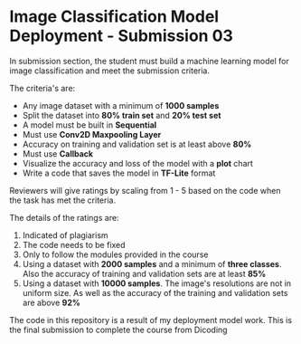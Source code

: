 ﻿# Image Classification Model Deployment - Submission 03
In submission section, the student must build a machine learning model for image classification and meet the submission criteria.

The criteria's are:

 - Any image dataset with a minimum of **1000 samples**
 - Split the dataset into **80% train set** and **20% test set**
 - A model must be built in **Sequential**
 - Must use **Conv2D Maxpooling Layer**
 - Accuracy on training and validation set is at least above **80%**
 - Must use **Callback**
 - Visualize the accuracy and loss of the model with a **plot** chart
 - Write a code that saves the model in **TF-Lite** format

Reviewers will give ratings by scaling from 1 - 5 based on the code when the task has met the criteria.

The details of the ratings are: 

 1. Indicated of plagiarism
 2. The code needs to be fixed
 3. Only to follow the modules provided in the course
 4. Using a dataset with **2000 samples** and a minimum of **three classes**. Also the accuracy of training and validation sets are at least **85%**
 5. Using a dataset with **10000 samples**. The image's resolutions are not in uniform size. As well as the accuracy of the training and validation sets are above **92%**

 The code in this repository is a result of my deployment model work. This is the final submission to complete the course from Dicoding

